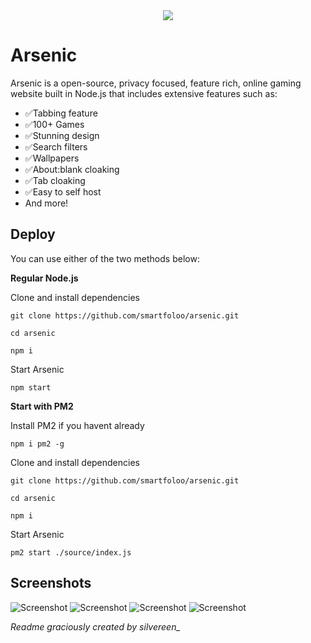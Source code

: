 <div align="center">
	<img src="https://archive.org/download/arsenic-ss1/arsenic-blue-fill.png">
</div>

# Arsenic
Arsenic is a open-source, privacy focused, feature rich, online gaming website built in Node.js that includes extensive features such as:

- ✅Tabbing feature
- ✅100+ Games
- ✅Stunning design
- ✅Search filters
- ✅Wallpapers
- ✅About:blank cloaking
- ✅Tab cloaking
- ✅Easy to self host
- And more!

## Deploy
You can use either of the two methods below:

**Regular Node.js**

Clone and install dependencies

```git clone https://github.com/smartfoloo/arsenic.git```

`cd arsenic`

`npm i`

Start Arsenic

`npm start`

**Start with PM2**

Install PM2 if you havent already

`npm i pm2 -g`

Clone and install dependencies

`git clone https://github.com/smartfoloo/arsenic.git`

`cd arsenic`

`npm i`

Start Arsenic

`pm2 start ./source/index.js`

## Screenshots

![Screenshot](https://archive.org/download/arsenic-ss1/arsenic-ss1.png)
![Screenshot](https://archive.org/download/arsenic-ss1/arsenic-ss2.png)
![Screenshot](https://archive.org/download/arsenic-ss1/arsenic-ss3.png)
![Screenshot](https://archive.org/download/arsenic-ss1/arsenic-ss4.png)


*Readme graciously created by silvereen_*
